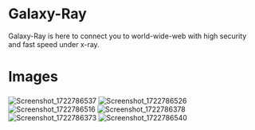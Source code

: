 # Galaxy-Ray
Galaxy-Ray is here to connect you to world-wide-web with high security and fast speed under x-ray.
# Images
###
![Screenshot_1722786537](https://github.com/user-attachments/assets/d5af6b76-4d09-40b3-b5d9-2500a2101a01)
![Screenshot_1722786526](https://github.com/user-attachments/assets/6b7bb13c-f45d-408b-b9a4-ad4421447f81)
![Screenshot_1722786516](https://github.com/user-attachments/assets/0b327ea5-94ab-4b83-9c64-a10e4182bf25)
![Screenshot_1722786378](https://github.com/user-attachments/assets/520ff94a-cbd3-4de6-b610-6a15e3e9a4fa)
![Screenshot_1722786373](https://github.com/user-attachments/assets/53d54b77-c369-4ac2-915d-d4db4f0b8c84)
![Screenshot_1722786540](https://github.com/user-attachments/assets/1931360a-fbac-4380-ad52-36226195acb2)
